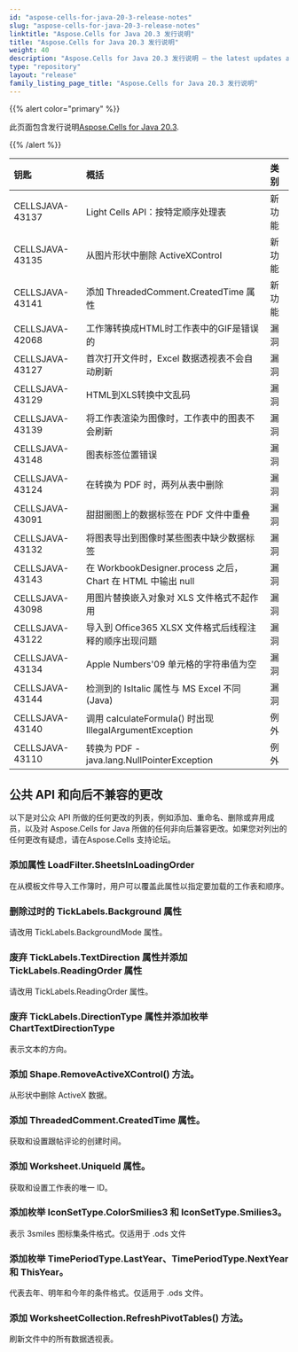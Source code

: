 ```yaml
---
id: "aspose-cells-for-java-20-3-release-notes"
slug: "aspose-cells-for-java-20-3-release-notes"
linktitle: "Aspose.Cells for Java 20.3 发行说明"
title: "Aspose.Cells for Java 20.3 发行说明"
weight: 40
description: "Aspose.Cells for Java 20.3 发行说明 – the latest updates and fixes."
type: "repository"
layout: "release"
family_listing_page_title: "Aspose.Cells for Java 20.3 发行说明"
---
```

{{% alert color="primary" %}} 

此页面包含发行说明[Aspose.Cells for Java 20.3](https://releases.aspose.com/cells/java/new-releases/aspose.cells-for-java-20.3/).

{{% /alert %}} 

|**钥匙**|**概括**|**类别**|
|:- |:- |:- |
|CELLSJAVA-43137|Light Cells API：按特定顺序处理表|新功能|
|CELLSJAVA-43135|从图片形状中删除 ActiveXControl|新功能|
|CELLSJAVA-43141|添加 ThreadedComment.CreatedTime 属性|新功能|
|CELLSJAVA-42068|工作簿转换成HTML时工作表中的GIF是错误的|漏洞|
|CELLSJAVA-43127|首次打开文件时，Excel 数据透视表不会自动刷新|漏洞|
|CELLSJAVA-43129|HTML到XLS转换中文乱码|漏洞|
|CELLSJAVA-43139|将工作表渲染为图像时，工作表中的图表不会刷新|漏洞|
|CELLSJAVA-43148|图表标签位置错误|漏洞|
|CELLSJAVA-43124|在转换为 PDF 时，两列从表中删除|漏洞|
|CELLSJAVA-43091|甜甜圈图上的数据标签在 PDF 文件中重叠|漏洞|
|CELLSJAVA-43132|将图表导出到图像时某些图表中缺少数据标签|漏洞|
|CELLSJAVA-43143|在 WorkbookDesigner.process 之后，Chart 在 HTML 中输出 null|漏洞|
|CELLSJAVA-43098|用图片替换嵌入对象对 XLS 文件格式不起作用|漏洞|
|CELLSJAVA-43122|导入到 Office365 XLSX 文件格式后线程注释的顺序出现问题|漏洞|
|CELLSJAVA-43134|Apple Numbers'09 单元格的字符串值为空|漏洞|
|CELLSJAVA-43144|检测到的 IsItalic 属性与 MS Excel 不同 (Java)|漏洞|
|CELLSJAVA-43140|调用 calculateFormula() 时出现 IllegalArgumentException|例外|
|CELLSJAVA-43110|转换为 PDF - java.lang.NullPointerException|例外|
## **公共 API 和向后不兼容的更改**
以下是对公众 API 所做的任何更改的列表，例如添加、重命名、删除或弃用成员，以及对 Aspose.Cells for Java 所做的任何非向后兼容更改。如果您对列出的任何更改有疑虑，请在Aspose.Cells 支持论坛。
### **添加属性 LoadFilter.SheetsInLoadingOrder**
在从模板文件导入工作簿时，用户可以覆盖此属性以指定要加载的工作表和顺序。
### **删除过时的 TickLabels.Background 属性**
请改用 TickLabels.BackgroundMode 属性。
### **废弃 TickLabels.TextDirection 属性并添加 TickLabels.ReadingOrder 属性**
请改用 TickLabels.ReadingOrder 属性。
### **废弃 TickLabels.DirectionType 属性并添加枚举 ChartTextDirectionType**
表示文本的方向。
### **添加 Shape.RemoveActiveXControl() 方法。**
从形状中删除 ActiveX 数据。
### **添加 ThreadedComment.CreatedTime 属性。**
获取和设置跟帖评论的创建时间。
### **添加 Worksheet.UniqueId 属性。**
获取和设置工作表的唯一 ID。
### **添加枚举 IconSetType.ColorSmilies3 和 IconSetType.Smilies3。**
表示 3smiles 图标集条件格式。仅适用于 .ods 文件
### **添加枚举 TimePeriodType.LastYear、TimePeriodType.NextYear 和 ThisYear。**
代表去年、明年和今年的条件格式。仅适用于 .ods 文件。
### **添加 WorksheetCollection.RefreshPivotTables() 方法。**
刷新文件中的所有数据透视表。
